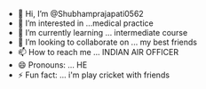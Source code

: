 - 👋 Hi, I’m @Shubhamprajapati0562
- 👀 I’m interested in ...medical practice
- 🌱 I’m currently learning ... intermediate course 
- 💞️ I’m looking to collaborate on ... my best friends
- 📫 How to reach me ... INDIAN AIR OFFICER 
- 😄 Pronouns: ... HE
- ⚡ Fun fact: ... i'm play cricket with friends 

<!---
Shubhamprajapati0562/Shubhamprajapati0562 is a ✨ special ✨ repository because its `README.md` (this file) appears on your GitHub profile.
You can click the Preview link to take a look at your changes.
--->
